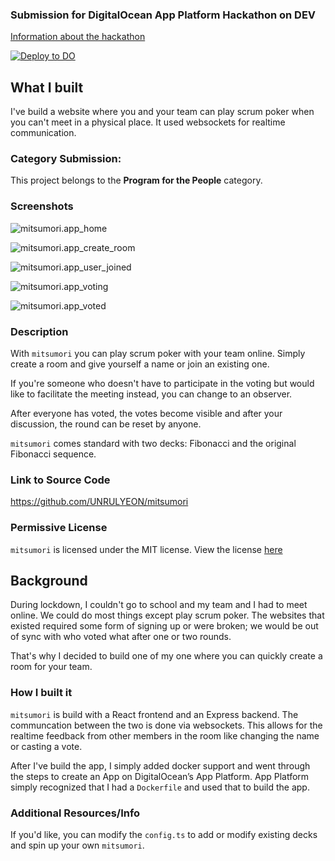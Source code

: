 ### Submission for DigitalOcean App Platform Hackathon on DEV

[Information about the hackathon](https://dev.to/devteam/announcing-the-digitalocean-app-platform-hackathon-on-dev-2i1k)

[![Deploy to DO](https://www.deploytodo.com/do-btn-blue.svg)](https://cloud.digitalocean.com/apps/new?repo=https://github.com/UNRULYEON/mitsumori/tree/main)

## What I built
I've build a website where you and your team can play scrum poker when you can't meet in a physical place. It used websockets for realtime communication.

### Category Submission: 
This project belongs to the **Program for the People** category.

### Screenshots
![mitsumori.app_home](https://dev-to-uploads.s3.amazonaws.com/i/mexihclzke4b5yep1yml.png)

![mitsumori.app_create_room](https://dev-to-uploads.s3.amazonaws.com/i/5f4ms01ac06trnfpyer6.png)

![mitsumori.app_user_joined](https://dev-to-uploads.s3.amazonaws.com/i/fe9ondffzwtn8u9kk4zq.png)

![mitsumori.app_voting](https://dev-to-uploads.s3.amazonaws.com/i/kcilwfehvkr9b3npge1m.png)

![mitsumori.app_voted](https://dev-to-uploads.s3.amazonaws.com/i/xozvpgw4pix46ykhzb9t.png)
   

### Description
With `mitsumori` you can play scrum poker with your team online. Simply create a room and give yourself a name or join an existing one.

If you're someone who doesn't have to participate in the voting but would like to facilitate the meeting instead, you can change to an observer.

After everyone has voted, the votes become visible and after your discussion, the round can be reset by anyone.

`mitsumori` comes standard with two decks: Fibonacci and the original Fibonacci sequence. 

### Link to Source Code
https://github.com/UNRULYEON/mitsumori

### Permissive License
`mitsumori` is licensed under the MIT license. View the license [here](https://github.com/UNRULYEON/mitsumori/blob/main/LICENSE)

## Background
During lockdown, I couldn't go to school and my team and I had to meet online. We could do most things except play scrum poker. The websites that existed required some form of signing up or were broken; we would be out of sync with who voted what after one or two rounds.

That's why I decided to build one of my one where you can quickly create a room for your team.

### How I built it
`mitsumori` is build with a React frontend and an Express backend. The communcation between the two is done via websockets. This allows for the realtime feedback from other members in the room like changing the name or casting a vote.

After I've build the app, I simply added docker support and went through the steps to create an App on DigitalOcean’s App Platform. App Platform simply recognized that I had a `Dockerfile` and used that to build the app.

### Additional Resources/Info
If you'd like, you can modify the `config.ts` to add or modify existing decks and spin up your own `mitsumori`.
